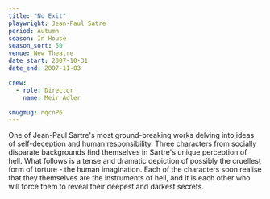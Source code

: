```yaml
---
title: "No Exit"
playwright: Jean-Paul Satre
period: Autumn
season: In House
season_sort: 50
venue: New Theatre
date_start: 2007-10-31
date_end: 2007-11-03

crew:
  - role: Director
    name: Meir Adler

smugmug: nqcnP6
---
```


One of Jean-Paul Sartre's most ground-breaking works delving into ideas of self-deception and human responsibility. Three characters from socially disparate backgrounds find themselves in Sartre's unique perception of hell. What follows is a tense and dramatic depiction of possibly the cruellest form of torture - the human imagination. Each of the characters soon realise that they themselves are the instruments of hell, and it is each other who will force them to reveal their deepest and darkest secrets.
